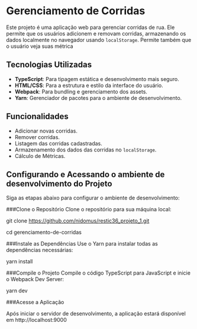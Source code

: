 # Gerenciamento de Corridas

Este projeto é uma aplicação web para gerenciar corridas de rua. Ele permite que os usuários adicionem e removam corridas, armazenando os dados localmente no navegador usando `localStorage`. Permite também que o usuário veja suas métrica

## Tecnologias Utilizadas

- **TypeScript**: Para tipagem estática e desenvolvimento mais seguro.
- **HTML/CSS**: Para a estrutura e estilo da interface do usuário.
- **Webpack**: Para bundling e gerenciamento dos assets.
- **Yarn**: Gerenciador de pacotes para o ambiente de desenvolvimento.

## Funcionalidades

- Adicionar novas corridas.
- Remover corridas.
- Listagem das corridas cadastradas.
- Armazenamento dos dados das corridas no `localStorage`.
- Cálculo de Métricas. 

## Configurando e Acessando o ambiente de desenvolvimento do Projeto
Siga as etapas abaixo para configurar o ambiente de desenvolvimento:

###Clone o Repositório
Clone o repositório para sua máquina local:

git clone https://github.com/nidomus/restic36_projeto_1.git

cd gerenciamento-de-corridas

###Instale as Dependências
Use o Yarn para instalar todas as dependências necessárias:

yarn install

###Compile o Projeto
Compile o código TypeScript para JavaScript e inicie o Webpack Dev Server:

yarn dev

###Acesse a Aplicação

Após iniciar o servidor de desenvolvimento, a aplicação estará disponível em http://localhost:9000